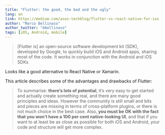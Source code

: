 ```yaml
---
title: "Flutter: the good, the bad and the ugly"
lang: en
link: https://medium.com/asos-techblog/flutter-vs-react-native-for-ios-android-app-development-c41b4e038db9
author: "Marco Bellinaso"
author_twitter: "mbellinaso"
tags: [iOS, Android, mobile]
---
```


> [Flutter is] an open-source software development kit (SDK), developed by Google, to quickly build iOS and Android apps, sharing most of the code. It works in conjunction with the Android and iOS SDKs

Looks like a good alternative to React Native or Xamarin.

This article describes some of the advantages and drawbacks of Flutter:

> To summarise: **there’s lots of potential**, it’s very easy to get started and actually create something real, and there are many good principles and ideas. However the community is still small and bits and pieces are missing in terms of cross-platform plugins, or there is not much choice in the best case. Also, **you must be OK with the fact that you won’t have a 100 per cent native-looking UI**, and that if you want to at least be as close as possible for both iOS and Android, your code and structure will get more complex.
